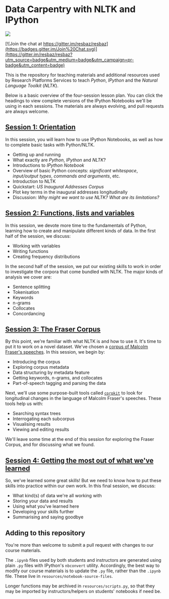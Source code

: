# Data Carpentry with NLTK and IPython

<img style="float:left" src="http://ipython.org/_static/IPy_header.png" />
<br>

[![Join the chat at https://gitter.im/resbaz/resbaz](https://badges.gitter.im/Join%20Chat.svg)](https://gitter.im/resbaz/resbaz?utm_source=badge&utm_medium=badge&utm_campaign=pr-badge&utm_content=badge)

This is the repository for teaching materials and additional resources used by Research Platforms Services to teach *Python*, *IPython* and the *Natural Language Toolkit* (*NLTK*).

Below is a basic overview of the four-session lesson plan. You can click the headings to view complete versions of the IPython Notebooks we'll be using in each sessions. The materials are always evolving, and pull requests are always welcome.

## [Session 1: Orientation](http://nbviewer.ipython.org/github/resbaz/nltk/blob/master/resources/completed-notebooks/session-1.ipynb)

In this session, you will learn how to use IPython Notebooks, as well as how to complete basic tasks with Python/NLTK. 

* Getting up and running
* What exactly are *Python*, *IPython* and *NLTK*?
* Introductions to *IPython Notebook*
* Overview of basic Python concepts: *significant whitespace*, *input/output types*, *commands and arguments*, etc.
* Introduction to NLTK
* Quickstart: *US Inaugural Addresses Corpus*
* Plot key terms in the inaugural addresses longitudinally
* Discussion: *Why might we want to use NLTK? What are its limitations?*

## [Session 2: Functions, lists and variables](http://nbviewer.ipython.org/github/resbaz/nltk/blob/master/resources/completed-notebooks/session-2.ipynb)

In this session, we devote more time to the fundamentals of Python, learning how to create and manipulate different kinds of data. In the first half of the session, we discuss:

* Working with variables
* Writing functions
* Creating frequency distributions

In the second half of the session, we put our existing skills to work in order to investigate the corpora that come bundled with NLTK. The major kinds of analysis we cover are:

* Sentence splitting
* Tokenisation
* Keywords
* n-grams
* Collocates
* Concordancing

## [Session 3: The Fraser Corpus](http://nbviewer.ipython.org/github/resbaz/nltk/blob/master/resources/completed-notebooks/session-3.ipynb)

By this point, we're familiar with what NLTK is and how to use it. It's time to put it to work on a novel dataset. We've chosen a [corpus of Malcolm Fraser's speeches](http://www.unimelb.edu.au/malcolmfraser/speeches/electorate/). In this session, we begin by:

* Introducing the corpus
* Exploring corpus metadata
* Data structuring by metadata feature
* Getting keywords, n-grams, and collocates
* Part-of-speech tagging and parsing the data

Next, we'll use some purpose-built tools called [`corpkit`](https://www.github.com/interrogator/corpkit) to look for longitudinal changes in the language of Malcolm Fraser's speeches. These tools help us with:

* Searching syntax trees
* Interrogating each subcorpus
* Visualising results
* Viewing and editing results

We'll leave some time at the end of this session for exploring the Fraser Corpus, and for discussing what we found.

## [Session 4: Getting the most out of what we've learned](http://nbviewer.ipython.org/github/resbaz/nltk/blob/master/resources/completed-notebooks/session-4.ipynb)

So, we've learned some great skills! But we need to know how to put these skills into practice within our own work. In this final session, we discuss:

* What kind(s) of data we're all working with
* Storing your data and results
* Using what you've learned here
* Developing your skills further
* Summarising and saying goodbye

## Adding to this repository

You're more than welcome to submit a pull request with changes to our course materials.

The `.ipynb` files used by both students and instructors are generated using plain `.py` files with IPython's `nbconvert` utility. Accordingly, the best way to modify our course materials is to update the `.py` file, rather than the `.ipynb` file. These live in `resources/notebook-source-files`.



Longer functions may be archived in `resources/scripts.py`, so that they may be imported by instructors/helpers on students' notebooks if need be.
